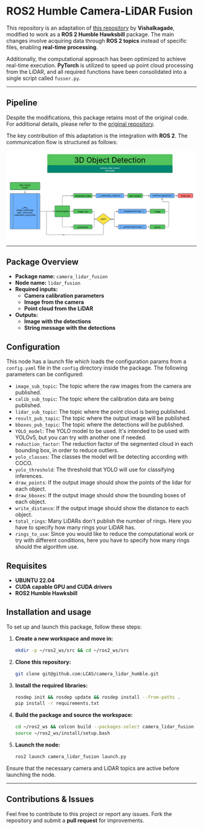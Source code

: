 # **ROS2 Humble Camera-LiDAR Fusion**  

This repository is an adaptation of [this repository](https://github.com/Vishalkagade/Camera-Lidar-Sensor-Fusion) by **Vishalkagade**, modified to work as a **ROS 2 Humble Hawksbill** package. The main changes involve acquiring data through **ROS 2 topics** instead of specific files, enabling **real-time processing**.  

Additionally, the computational approach has been optimized to achieve real-time execution. **PyTorch** is utilized to speed up point cloud processing from the LiDAR, and all required functions have been consolidated into a single script called `fusser.py`.  

---

## **Pipeline**  

Despite the modifications, this package retains most of the original code. For additional details, please refer to the [original repository](https://github.com/Vishalkagade/Camera-Lidar-Sensor-Fusion).  

The key contribution of this adaptation is the integration with **ROS 2**. The communication flow is structured as follows:  

![Pipeline of the node](readme_files/pipeline.png)

---
## **Package Overview**  

- **Package name:** `camera_lidar_fusion`  
- **Node name:** `lidar_fusion`  
- **Required inputs:**  
  - **Camera calibration parameters**  
  - **Image from the camera**  
  - **Point cloud from the LiDAR**
- **Outputs:**
  - **Image with the detections**
  - **String message with the detections**

## **Configuration**

This node has a launch file which loads the configuration params from a `config.yaml` file in the `config` directory inside the package. The following parameters can be configured:

- `image_sub_topic`: The topic where the raw images from the camera are published.
- `calib_sub_topic`: The topic where the calibration data are being published.
- `lidar_sub_topic`: The topic where the point cloud is being published.
- `result_pub_topic`: The topic where the output image will be published.
- `bboxes_pub_topic`: The topic where the detections will be published.
- `YOLO_model`: The YOLO model to be used. It's intended to be used with YOLOv5, but you can try with another one if needed.
- `reduction_factor`: The reduction factor of the segmented cloud in each bounding box, in order to reduce outliers.
- `yolo_classes`: The classes the model will be detecting according with COCO.
- `yolo_threshold`: The threshold that YOLO will use for classifying inferences.
- `draw_points`: If the output image should show the points of the lidar for each object.
- `draw_bboxes`: If the output image should show the bounding boxes of each object.
- `write_distance`: If the output image should show the distance to each object.
- `total_rings`: Many LiDARs don't publish the number of rings. Here you have to specify how many rings your LiDAR has.
- `rings_to_use`: Since you would like to reduce the computational work or try with different conditions, here you have to specify how many rings should the algorithm use.

## **Requisites**

- **UBUNTU 22.04**
- **CUDA capable GPU and CUDA drivers**
- **ROS2 Humble Hawksbill**

## **Installation and usage**

To set up and launch this package, follow these steps:  

1. **Create a new workspace and move in:**  
   ```bash
   mkdir -p ~/ros2_ws/src && cd ~/ros2_ws/src
   ```

2. **Clone this repository:**  
   ```bash
   git clone git@github.com:LCAS/camera_lidar_humble.git
   ```

3. **Install the required libraries:**  
   ```bash
   rosdep init && rosdep update && rosdep install --from-paths .
   pip install -r requirements.txt
   ```

4. **Build the package and source the workspace:**  
   ```bash
   cd ~/ros2_ws && colcon build --packages-select camera_lidar_fusion
   source ~/ros2_ws/install/setup.bash
   ```

5. **Launch the node:**  
   ```bash
   ros2 launch camera_lidar_fusion launch.py
   ```

Ensure that the necessary camera and LiDAR topics are active before launching the node.  

---

## **Contributions & Issues**  

Feel free to contribute to this project or report any issues. Fork the repository and submit a **pull request** for improvements.  
